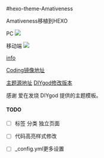 #hexo-theme-Amativeness

Amativeness移植到HEXO 

PC
![](https://ooo.0o0.ooo/2017/04/18/58f61c0903a07.png)

移动端
![](https://ooo.0o0.ooo/2017/04/18/58f61b6373d8c.png)

[info](https://www.sfantree.com/Amativeness2hexo/)


[Coding镜像地址](https://coding.net/u/sfantree/p/hexo-theme-Amativeness/git/tree/master)

[主题源地址](http://azfashao.com/amativeness3-0/)
[DIYgod修改版本](https://github.com/DIYgod/Amativeness)

感谢 爱在发烧 DIYgod 提供的主题模板。


#### TODO


- [ ] 标签 分类 独立页面
- [ ] 代码高亮样式修改
- [ ] _config.yml更多设置

